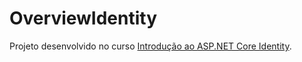 # OverviewIdentity
Projeto desenvolvido no curso [Introdução ao ASP.NET Core Identity](https://balta.io/cursos/introducao-ao-aspnet-core-identity).
